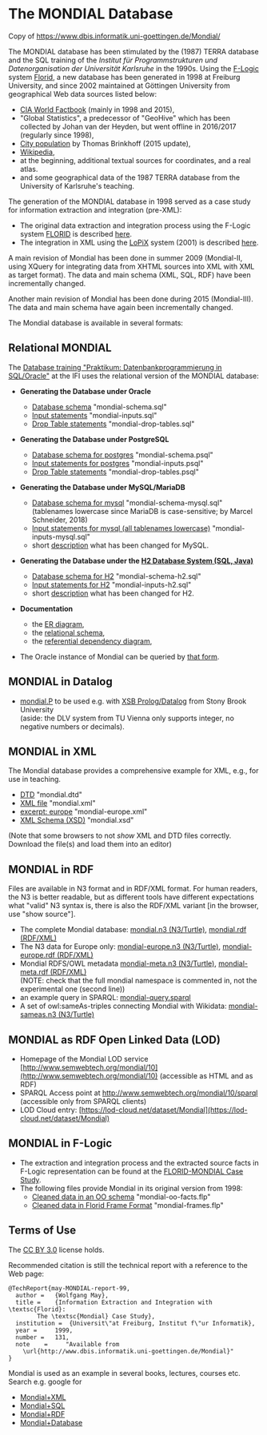 # The MONDIAL Database

Copy of https://www.dbis.informatik.uni-goettingen.de/Mondial/

The MONDIAL database has been stimulated by the (1987) TERRA database and the SQL training of the _Institut für Programmstrukturen und Datenorganisation der Universität Karlsruhe_ in the 1990s. Using the [F-Logic](https://en.wikipedia.org/wiki/F-Logic) system [Florid](http://dbis.informatik.uni-freiburg.de/index.php?project=Florid), a new database has been generated in 1998 at Freiburg University, and since 2002 maintained at Göttingen University from geographical Web data sources listed below:

*   [CIA World Factbook](https://www.cia.gov/library/publications/the-world-factbook/) (mainly in 1998 and 2015),
*   "Global Statistics", a predecessor of "GeoHive" which has been collected by Johan van der Heyden, but went offline in 2016/2017 (regularly since 1998),
*   [City population](http://www.citypopulation.de) by Thomas Brinkhoff (2015 update),
*   [Wikipedia](https://www.wikipedia.org/),
*   at the beginning, additional textual sources for coordinates, and a real atlas.
*   and some geographical data of the 1987 TERRA database from the University of Karlsruhe's teaching.

The generation of the MONDIAL database in 1998 served as a case study for information extraction and integration (pre-XML):

*   The original data extraction and integration process using the F-Logic system [FLORID](http://www.informatik.uni-freiburg.de/~dbis/florid/) is described [here](https://www.dbis.informatik.uni-goettingen.de/Mondial/Mondial-FL/).
*   The integration in XML using the [LoPiX](https://www.dbis.informatik.uni-goettingen.de/lopix/) system (2001) is described [here](https://www.dbis.informatik.uni-goettingen.de/lopix/lopix-mondial.html).

A main revision of Mondial has been done in summer 2009 (Mondial-II, using XQuery for integrating data from XHTML sources into XML with XML as target format). The data and main schema (XML, SQL, RDF) have been incrementally changed.

Another main revision of Mondial has been done during 2015 (Mondial-III). The data and main schema have again been incrementally changed.

The Mondial database is available in several formats:

## Relational MONDIAL

The [Database training "Praktikum: Datenbankprogrammierung in SQL/Oracle"](http://dbis.informatik.uni-goettingen.de/Teaching/DBP/) at the IFI uses the relational version of the MONDIAL database:

*   **Generating the Database under Oracle**
    *   [Database schema](mondial-schema.sql) "mondial-schema.sql"  
    *   [Input statements](mondial-inputs.sql) "mondial-inputs.sql"
    *   [Drop Table statements](mondial-drop-tables.sql) "mondial-drop-tables.sql"

*   **Generating the Database under PostgreSQL**
    *   [Database schema for postgres](mondial-schema.psql) "mondial-schema.psql"  
    *   [Input statements for postgres](mondial-inputs.psql) "mondial-inputs.psql"
    *   [Drop Table statements](mondial-drop-tables.psql) "mondial-drop-tables.psql"

*   **Generating the Database under MySQL/MariaDB**

    *   [Database schema for mysql](mondial-schema-mysql.sql) "mondial-schema-mysql.sql" (tablenames lowercase since MariaDB is case-sensitive; by Marcel Schneider, 2018)  
    *   [Input statements for mysql (all tablenames lowercase)](mondial-inputs-mysql.sql) "mondial-inputs-mysql.sql"
    *   short [description](OtherDBMSs/ora2mysql.txt) what has been changed for MySQL.

*   **Generating the Database under the [H2 Database System (SQL, Java)](http://www.h2database.com/html/main.html)**

    *   [Database schema for H2](mondial-schema-h2.sql) "mondial-schema-h2.sql"  
    *   [Input statements for H2](mondial-inputs-h2.sql) "mondial-inputs-h2.sql"
    *   short [description](ora2h2.txt) what has been changed for H2.

*   **Documentation**
    *   the [ER diagram](mondial-ER.pdf),
    *   the [relational schema](mondial-RS.pdf),
    *   the [referential dependency diagram](mondial-abh.pdf),

*   The Oracle instance of Mondial can be queried by [that form](http://www.semwebtech.org/sqlfrontend).

## MONDIAL in Datalog

*   [mondial.P](mondial.P) to be used e.g. with [XSB Prolog/Datalog](http://xsb.sourceforge.net/) from Stony Brook University  
    (aside: the DLV system from TU Vienna only supports integer, no negative numbers or decimals).

## MONDIAL in XML

The Mondial database provides a comprehensive example for XML, e.g., for use in teaching.

*   [DTD](mondial.dtd) "mondial.dtd"
*   [XML file](mondial.xml) "mondial.xml"
*   [excerpt: europe](mondial-europe.xml) "mondial-europe.xml"
*   [XML Schema (XSD)](mondial.xsd) "mondial.xsd"

(Note that some browsers to not *show* XML and DTD files correctly. Download the file(s) and load them into an editor)

## MONDIAL in RDF

Files are available in N3 format and in RDF/XML format. For human readers, the N3 is better readable, but as different tools have different expectations what "valid" N3 syntax is, there is also the RDF/XML variant [in the browser, use "show source"].  

*   The complete Mondial database: [mondial.n3 (N3/Turtle)](Mondial-RDF/mondial.n3), [mondial.rdf (RDF/XML)](Mondial-RDF/mondial.rdf)
*   The N3 data for Europe only: [mondial-europe.n3 (N3/Turtle)](Mondial-RDF/mondial-europe.n3), [mondial-europe.rdf (RDF/XML)](Mondial-RDF/mondial-europe.rdf)
*   Mondial RDFS/OWL metadata [mondial-meta.n3 (N3/Turtle)](Mondial-RDF/mondial-meta.n3), [mondial-meta.rdf (RDF/XML)](Mondial-RDF/mondial-meta.rdf)  
    (NOTE: check that the full mondial namespace is commented in, not the experimental one (second line))
*   an example query in SPARQL: [mondial-query.sparql](Mondial-RDF/mondial-query.sparql)
*   A set of owl:sameAs-triples connecting Mondial with Wikidata: [mondial-sameas.n3 (N3/Turtle)](Mondial-RDF/mondial-sameas.n3)

## MONDIAL as RDF Open Linked Data (LOD)

*   Homepage of the Mondial LOD service [http://www.semwebtech.org/mondial/10](http://www.semwebtech.org/mondial/10) (accessible as HTML and as RDF)
*   SPARQL Access point at <http://www.semwebtech.org/mondial/10/sparql> (accessible only from SPARQL clients)
*   LOD Cloud entry: [https://lod-cloud.net/dataset/Mondial](https://lod-cloud.net/dataset/Mondial)

## MONDIAL in F-Logic

*   The extraction and integration process and the extracted source facts in F-Logic representation can be found at the</a> [FLORID-MONDIAL Case Study](Mondial-FL/).
*   The following files provide Mondial in its original version from 1998:
    *   [Cleaned data in an OO schema](Mondial-FL/mondial-oo-facts.flp) "mondial-oo-facts.flp"
    *   [Cleaned data in Florid Frame Format](Mondial-FL/mondial-frames.flp) "mondial-frames.flp"


## Terms of Use

The [CC BY 3.0](http://creativecommons.org/licenses/by/3.0/) license holds.

Recommended citation is still the technical report with a reference to the Web page:  

```
@TechReport{may-MONDIAL-report-99,
  author =	 {Wolfgang May},
  title =	 {Information Extraction and Integration with \textsc{Florid}:
        The \textsc{Mondial} Case Study},
  institution =  {Universit\"at Freiburg, Institut f\"ur Informatik},
  year = 	 1999,
  number =	 131,
  note    =     "Available from
    \url{http://www.dbis.informatik.uni-goettingen.de/Mondial}"
}
```

Mondial is used as an example in several books, lectures, courses etc. Search e.g. google for

*   [Mondial+XML](http://www.google.de/search?hl=de&q=Mondial+XML&btnG=Suche&meta=)
*   [Mondial+SQL](http://www.google.de/search?hl=de&q=Mondial+SQL&btnG=Suche&meta=)
*   [Mondial+RDF](http://www.google.de/search?hl=de&q=Mondial+RDF&btnG=Suche&meta=)
*   [Mondial+Database](http://www.google.de/search?hl=de&q=Mondial+Database&btnG=Suche&meta=)
